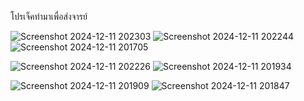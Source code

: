 โปรเจ็คทำมาเพื่อส่งจารย์

![Screenshot 2024-12-11 202303](https://github.com/user-attachments/assets/cd49d648-d32e-4746-99bd-d1bd441844e9)      ![Screenshot 2024-12-11 202244](https://github.com/user-attachments/assets/68ffad38-d400-4a52-8c85-63860c0e7125)      ![Screenshot 2024-12-11 201705](https://github.com/user-attachments/assets/086f993e-d3a8-4cce-bdaf-677e887560f5)

![Screenshot 2024-12-11 202226](https://github.com/user-attachments/assets/af767391-c7f5-4e23-b086-189527e79c94)      ![Screenshot 2024-12-11 201934](https://github.com/user-attachments/assets/cc983d44-f256-4168-870e-699c3bd3aa70)

![Screenshot 2024-12-11 201909](https://github.com/user-attachments/assets/d9b03f42-85ed-409a-8d16-0bc5ed584209)      ![Screenshot 2024-12-11 201847](https://github.com/user-attachments/assets/e77f681a-3dec-4db8-8290-eec94854515a)


